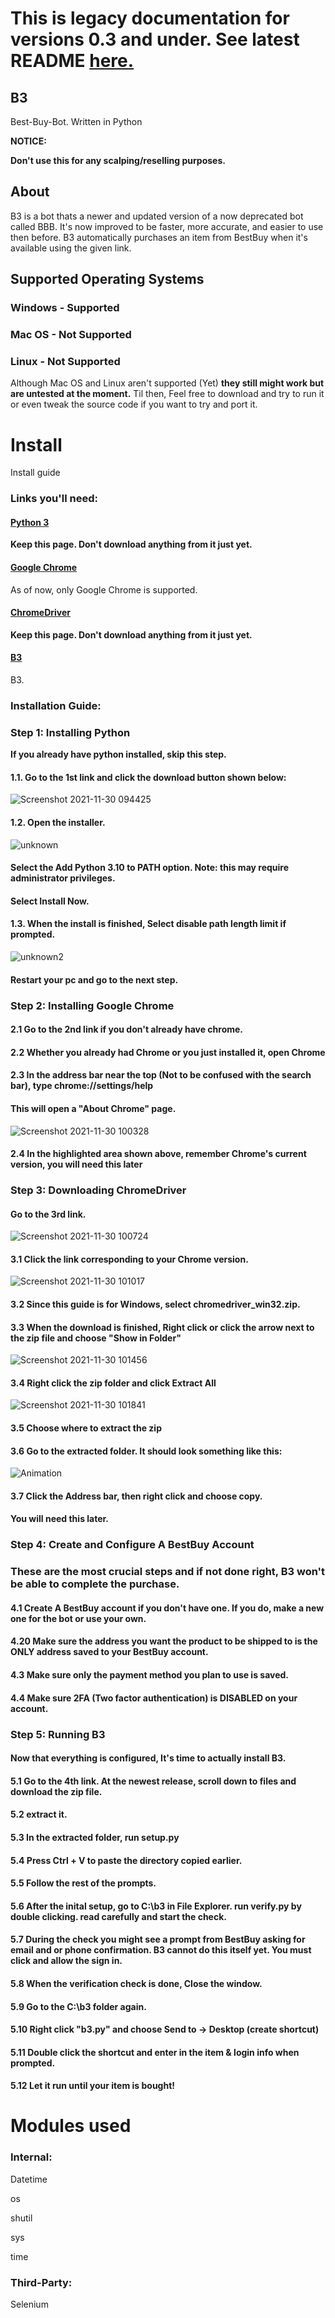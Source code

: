 # This is legacy documentation for versions 0.3 and under. See latest README [here.](https://github.com/Dogey11/B3/blob/main/README.md)


## B3
Best-Buy-Bot. Written in Python

**NOTICE:**

**Don't use this for any scalping/reselling purposes.**

## About
B3 is a bot thats a newer and updated version of a now deprecated bot called BBB. It's now improved to be faster, more accurate, and easier to use then before. 
B3 automatically purchases an item from BestBuy when it's available using the given link.


## Supported Operating Systems
### Windows - Supported
### Mac OS - Not Supported
### Linux - Not Supported
Although Mac OS and Linux aren't supported (Yet) __they still might work but are untested at the moment.__ Til then, Feel free to download and try to run it or even
tweak the source code if you want to try and port it.


# Install
Install guide

### Links you'll need:
#### [Python 3](https://www.python.org/downloads/)
__Keep this page. Don't download anything from it just yet.__
#### [Google Chrome](https://www.google.com/chrome/)
As of now, only Google Chrome is supported.
#### [ChromeDriver](https://chromedriver.chromium.org/downloads)
__Keep this page. Don't download anything from it just yet.__
#### [B3](https://github.com/Dogey11/B3/releases/tag/v0.3)
B3.

### Installation Guide:

### Step 1: Installing Python
__If you already have python installed, skip this step.__

#### 1.1. Go to the 1st link and click the download button shown below:
![Screenshot 2021-11-30 094425](https://user-images.githubusercontent.com/69096657/144100197-6a2118eb-14dd-441f-8dae-6bc0a4d30ea9.png)
#### 1.2. Open the installer.
![unknown](https://user-images.githubusercontent.com/69096657/144100640-49284c03-c5a3-40ff-bb8e-fb68b0d3225e.png)
#### Select the Add Python 3.10 to PATH option. Note: this may require administrator privileges.
#### Select Install Now.
#### 1.3. When the install is finished, Select disable path length limit if prompted.
![unknown2](https://user-images.githubusercontent.com/69096657/144101345-6d57414a-089b-4351-a3ba-22aa7d2c27eb.png)
#### Restart your pc and go to the next step.

### Step 2: Installing Google Chrome

#### 2.1 Go to the 2nd link if you don't already have chrome.
#### 2.2 Whether you already had Chrome or you just installed it, open Chrome
#### 2.3 In the address bar near the top (Not to be confused with the search bar), type chrome://settings/help
#### This will open a "About Chrome" page.
![Screenshot 2021-11-30 100328](https://user-images.githubusercontent.com/69096657/144102967-57177b05-0e37-4b4c-9443-afda00aa5ce2.png)
#### 2.4 In the highlighted area shown above, remember Chrome's current version, you will need this later

### Step 3: Downloading ChromeDriver

#### Go to the 3rd link.
![Screenshot 2021-11-30 100724](https://user-images.githubusercontent.com/69096657/144103533-1e8a44bc-a575-4e7b-a325-a110f8e44266.png)
#### 3.1 Click the link corresponding to your Chrome version.
![Screenshot 2021-11-30 101017](https://user-images.githubusercontent.com/69096657/144104253-96282165-d487-4069-9bdb-80b281da96d4.png)
#### 3.2 Since this guide is for Windows, select chromedriver_win32.zip.
#### 3.3 When the download is finished, Right click or click the arrow next to the zip file and choose "Show in Folder"
![Screenshot 2021-11-30 101456](https://user-images.githubusercontent.com/69096657/144104692-b7902048-aede-4633-8cd1-edfb74262306.png)
#### 3.4 Right click the zip folder and click Extract All
![Screenshot 2021-11-30 101841](https://user-images.githubusercontent.com/69096657/144105069-19cef50d-323c-4e04-bace-47e595102365.png)
#### 3.5 Choose where to extract the zip
#### 3.6 Go to the extracted folder. It should look something like this:
![Animation](https://user-images.githubusercontent.com/69096657/144106021-5ba0984b-3c0e-4593-8ff9-450ffa75faba.gif)
#### 3.7 Click the Address bar, then right click and choose copy.
#### You will need this later.

### Step 4: Create and Configure A BestBuy Account
### These are the most crucial steps and if not done right, B3 won't be able to complete the purchase.
#### 4.1 Create A BestBuy account if you don't have one. If you do, make a new one for the bot or use your own.
#### 4.20 Make sure the address you want the product to be shipped to is the ONLY address saved to your BestBuy account.
#### 4.3 Make sure only the payment method you plan to use is saved.
#### 4.4 Make sure 2FA (Two factor authentication) is DISABLED on your account.

### Step 5: Running B3
#### Now that everything is configured, It's time to actually install B3.
#### 5.1 Go to the 4th link. At the newest release, scroll down to files and download the zip file.
#### 5.2 extract it.
#### 5.3 In the extracted folder, run setup.py
#### 5.4 Press Ctrl + V to paste the directory copied earlier.
#### 5.5 Follow the rest of the prompts.
#### 5.6 After the inital setup, go to C:\b3 in File Explorer. run verify.py by double clicking. read carefully and start the check.
#### 5.7 During the check you might see a prompt from BestBuy asking for email and or phone confirmation. B3 cannot do this itself yet. You must click and allow the sign in.
#### 5.8 When the verification check is done, Close the window.
#### 5.9 Go to the C:\b3 folder again.
#### 5.10 Right click "b3.py" and choose Send to -> Desktop (create shortcut)
#### 5.11 Double click the shortcut and enter in the item & login info when prompted.
#### 5.12 Let it run until your item is bought!

# Modules used

### Internal:

Datetime

os

shutil

sys

time


### Third-Party:

Selenium
